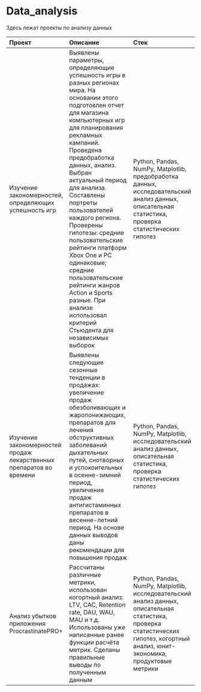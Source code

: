 # Data_analysis
Здесь лежат проекты по анализу данных

| Проект                | Описание               | Стек                        |
| :-------------------- | :--------------------- |:----------------------------|
| Изучение закономерностей, определяющих успешность игр | Выявлены параметры, определяющие успешность игры в разных регионах мира. На основании этого подготовлен отчет для магазина компьютерных игр для планирования рекламных кампаний. Проведена предобработка данных, анализ. Выбран актуальный период для анализа. Составлены портреты пользователей каждого региона. Проверены гипотезы: средние пользовательские рейтинги платформ Xbox One и PC одинаковые; средние пользовательские рейтинги жанров Action и Sports разные. При анализе использовал критерий Стьюдента для независимых выборок | Python, Pandas, NumPy, Matplotlib, предобработка данных, исследовательский анализ данных, описательная статистика, проверка статистических гипотез|
| Изучение закономерностей продаж лекарственных препаратов во времени | Выявлены следующие сезонные тенденции в продажах: увеличение продаж обезболивающих и жаропонижающих, препаратов для лечения обструктивных заболеваний дыхательных путей, снотворных и успокоительных в осенне-зимний период, увеличение продаж антигистаминных препаратов в весенне-летний период. На основе данных выводов даны рекомендации для повышения продаж | Python, Pandas, NumPy, Matplotlib, исследовательский анализ данных, описательная статистика, проверка статистических гипотез |
| Анализ убытков приложения ProcrastinatePRO+ | Рассчитаны различные метрики, использован когортный анализ: LTV, CAC, Retention rate, DAU, WAU, MAU и т.д. Использованы уже написанные ранее функции расчёта метрик. Сделаны правильные выводы по полученным данным | Python, Pandas, NumPy, Matplotlib, исследовательский анализ данных, описательная статистика, проверка статистических гипотез, когортный анализ, юнит-экономика, продуктовые метрики|
